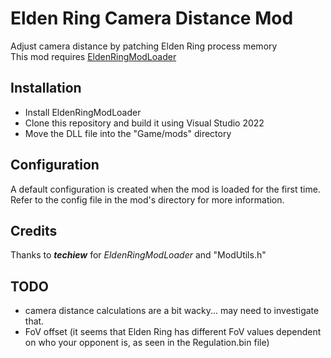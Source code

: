# Elden Ring Camera Distance Mod
Adjust camera distance by patching Elden Ring process memory  
This mod requires [EldenRingModLoader](https://github.com/techiew/EldenRingModLoader)  
## Installation
- Install EldenRingModLoader
- Clone this repository and build it using Visual Studio 2022
- Move the DLL file into the "Game/mods" directory
## Configuration
A default configuration is created when the mod is loaded for the first time. 
Refer to the config file in the mod's directory for more information.
## Credits
Thanks to ***techiew*** for *EldenRingModLoader* and "ModUtils.h"  
## TODO
- camera distance calculations are a bit wacky... may need to investigate that.
- FoV offset (it seems that Elden Ring has different FoV values dependent on who your opponent is, as seen in the Regulation.bin file)
